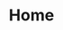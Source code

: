 ---
home: true
title: Home
lang: en-US
heroImage: https://bizbetter.coding.net/p/appresource/d/appresource/git/raw/master/images/monetization/freelance888.png
heroText: Software Monetization
actionText: Let's go →
actionLink: /en/introduction/
features:
- title: In-App Purchases
  details: 。
- title: Selling Licenses
  details: .
- title: Advertisements
  details: .
- title: Voluntary Contribution
  details: .  
- title: User as Product
  details: .  
- title: Open-source Plus
  details: .  
footer: GPL-3.0 Licensed | Copyright © 2019-present Geextudio
---